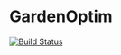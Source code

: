 # GardenOptim

[![Build Status](https://travis-ci.com/dlozeve/GardenOptim.svg?branch=master)](https://travis-ci.com/dlozeve/GardenOptim)
